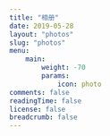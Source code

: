 ```yaml
---
title: "相册"
date: 2019-05-28
layout: "photos"
slug: "photos"
menu:
    main:
        weight: -70
        params: 
            icon: photo
comments: false
readingTime: false
license: false
breadcrumb: false
---
```

